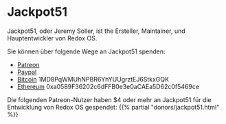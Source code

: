 # Jackpot51

Jackpot51, oder Jeremy Soller, ist the Ersteller, Maintainer, und Hauptentwickler von Redox OS.

Sie können über folgende Wege an Jackpot51 spenden:

- [Patreon](https://www.patreon.com/redox_os)
- [Paypal](https://www.paypal.me/redoxos)
- [Bitcoin](bitcoin:1MD8PqWMUhNPBR6YhYUUgrztEJ6StkxGQK) 1MD8PqWMUhNPBR6YhYUUgrztEJ6StkxGQK
- [Ethereum](ethereum:0xa0589F36202c6dFFB0e3e0aCAEa5D62c0f5469ce) 0xa0589F36202c6dFFB0e3e0aCAEa5D62c0f5469ce

Die folgenden Patreon-Nutzer haben $4 oder mehr an Jackpot51 für die Entwicklung von Redox OS
gespendet:
{{% partial "donors/jackpot51.html" %}}
